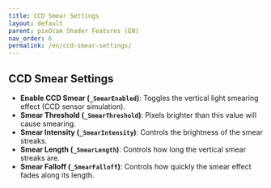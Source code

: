 ```yaml
---
title: CCD Smear Settings
layout: default
parent: pixOcam Shader Features (EN)
nav_order: 6
permalink: /en/ccd-smear-settings/
---
```


## CCD Smear Settings

*   **Enable CCD Smear (`_SmearEnabled`)**:
    Toggles the vertical light smearing effect (CCD sensor simulation).
*   **Smear Threshold (`_SmearThreshold`)**:
    Pixels brighter than this value will cause smearing.
*   **Smear Intensity (`_SmearIntensity`)**:
    Controls the brightness of the smear streaks.
*   **Smear Length (`_SmearLength`)**:
    Controls how long the vertical smear streaks are.
*   **Smear Falloff (`_SmearFalloff`)**:
    Controls how quickly the smear effect fades along its length. 